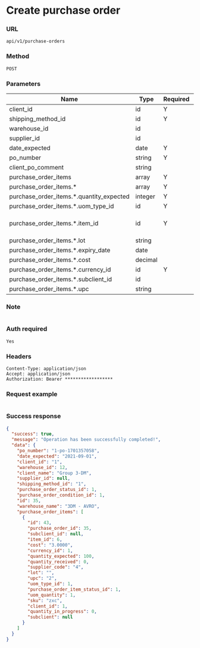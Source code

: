 # Create purchase order

### URL

```text
api/v1/purchase-orders
```

### Method

```text
POST
```

### Parameters

| Name                                     | Type    | Required | Default | Description                               |
|------------------------------------------|---------|----------|---------|-------------------------------------------|
| client_id                                | id      | Y        |         |                                           |
| shipping_method_id                       | id      | Y        |         | [APIs](../Others/get_shipping_methods.md) |
| warehouse_id                             | id      |          |         | [APIs](../Others/get_warehouses.md)       |
| supplier_id                              | id      |          |         | [APIs](../Others/get_suppliers.md)        |
| date_expected                            | date    | Y        |         |                                           |
| po_number                                | string  | Y        |         | unique                                    |
| client_po_comment                        | string  |          |         |                                           |
| purchase_order_items                     | array   | Y        |         |                                           |
| purchase_order_items.*                   | array   | Y        |         |                                           |
| purchase_order_items.*.quantity_expected | integer | Y        |         |                                           |
| purchase_order_items.*.uom_type_id       | id      | Y        |         | [APIs](../Others/get_uom_types.md)        |
| purchase_order_items.*.item_id           | id      | Y        |         | unique with log&expiry date               |
| purchase_order_items.*.lot               | string  |          |         |                                           |
| purchase_order_items.*.expiry_date       | date    |          |         |                                           |
| purchase_order_items.*.cost              | decimal |          |         |                                           |
| purchase_order_items.*.currency_id       | id      | Y        |         | [APIs](../Others/get_currencies.md)       |
| purchase_order_items.*.subclient_id      | id      |          |         |                                           |
| purchase_order_items.*.upc               | string  |          |         |                                           |

### Note

```text

```

### Auth required

```text
Yes
```

### Headers

```text
Content-Type: application/json
Accept: application/json
Authorization: Bearer ******************
```

### Request example

```json

```

### Success response

```json
{
  "success": true,
  "message": "Operation has been successfully completed!",
  "data": {
    "po_number": "1-po-1701357058",
    "date_expected": "2021-09-01",
    "client_id": "1",
    "warehouse_id": 12,
    "client_name": "Group 3-DM",
    "supplier_id": null,
    "shipping_method_id": "1",
    "purchase_order_status_id": 1,
    "purchase_order_condition_id": 1,
    "id": 35,
    "warehouse_name": "3DM - AVRO",
    "purchase_order_items": [
      {
        "id": 43,
        "purchase_order_id": 35,
        "subclient_id": null,
        "item_id": 6,
        "cost": "3.0000",
        "currency_id": 1,
        "quantity_expected": 100,
        "quantity_received": 0,
        "supplier_code": "4",
        "lot": "",
        "upc": "2",
        "uom_type_id": 1,
        "purchase_order_item_status_id": 1,
        "uom_quantity": 1,
        "sku": "zxc",
        "client_id": 1,
        "quantity_in_progress": 0,
        "subclient": null
      }
    ]
  }
}
```